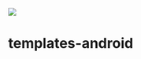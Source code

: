 [![](https://jitpack.io/v/voneskuba/templates-android.svg)](https://jitpack.io/#voneskuba/templates-android)

# templates-android

